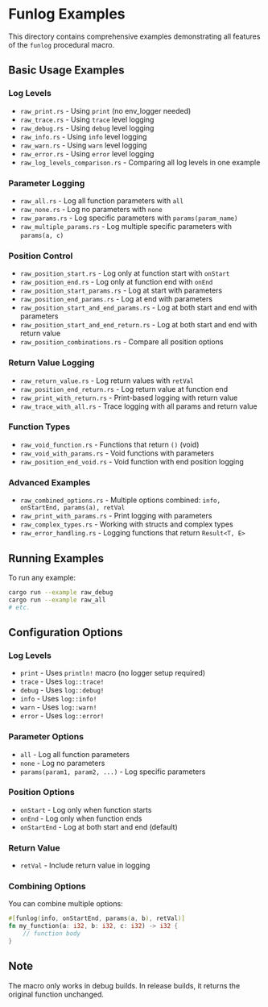 # Funlog Examples

This directory contains comprehensive examples demonstrating all features of the `funlog` procedural macro.

## Basic Usage Examples

### Log Levels
- `raw_print.rs` - Using `print` (no env_logger needed)
- `raw_trace.rs` - Using `trace` level logging
- `raw_debug.rs` - Using `debug` level logging  
- `raw_info.rs` - Using `info` level logging
- `raw_warn.rs` - Using `warn` level logging
- `raw_error.rs` - Using `error` level logging
- `raw_log_levels_comparison.rs` - Comparing all log levels in one example

### Parameter Logging
- `raw_all.rs` - Log all function parameters with `all`
- `raw_none.rs` - Log no parameters with `none`
- `raw_params.rs` - Log specific parameters with `params(param_name)`
- `raw_multiple_params.rs` - Log multiple specific parameters with `params(a, c)`

### Position Control
- `raw_position_start.rs` - Log only at function start with `onStart`
- `raw_position_end.rs` - Log only at function end with `onEnd`
- `raw_position_start_params.rs` - Log at start with parameters
- `raw_position_end_params.rs` - Log at end with parameters
- `raw_position_start_and_end_params.rs` - Log at both start and end with parameters
- `raw_position_start_and_end_return.rs` - Log at both start and end with return value
- `raw_position_combinations.rs` - Compare all position options

### Return Value Logging
- `raw_return_value.rs` - Log return values with `retVal`
- `raw_position_end_return.rs` - Log return value at function end
- `raw_print_with_return.rs` - Print-based logging with return value
- `raw_trace_with_all.rs` - Trace logging with all params and return value

### Function Types
- `raw_void_function.rs` - Functions that return `()` (void)
- `raw_void_with_params.rs` - Void functions with parameters
- `raw_position_end_void.rs` - Void function with end position logging

### Advanced Examples
- `raw_combined_options.rs` - Multiple options combined: `info, onStartEnd, params(a), retVal`
- `raw_print_with_params.rs` - Print logging with parameters
- `raw_complex_types.rs` - Working with structs and complex types
- `raw_error_handling.rs` - Logging functions that return `Result<T, E>`

## Running Examples

To run any example:

```bash
cargo run --example raw_debug
cargo run --example raw_all
# etc.
```

## Configuration Options

### Log Levels
- `print` - Uses `println!` macro (no logger setup required)
- `trace` - Uses `log::trace!`
- `debug` - Uses `log::debug!`
- `info` - Uses `log::info!`
- `warn` - Uses `log::warn!`
- `error` - Uses `log::error!`

### Parameter Options
- `all` - Log all function parameters
- `none` - Log no parameters
- `params(param1, param2, ...)` - Log specific parameters

### Position Options
- `onStart` - Log only when function starts
- `onEnd` - Log only when function ends
- `onStartEnd` - Log at both start and end (default)

### Return Value
- `retVal` - Include return value in logging

### Combining Options
You can combine multiple options:
```rust
#[funlog(info, onStartEnd, params(a, b), retVal)]
fn my_function(a: i32, b: i32, c: i32) -> i32 {
    // function body
}
```

## Note
The macro only works in debug builds. In release builds, it returns the original function unchanged.